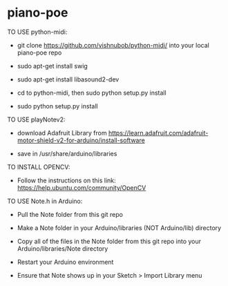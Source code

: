 piano-poe
=========

TO USE python-midi:

* git clone https://github.com/vishnubob/python-midi/ into your local piano-poe repo

* sudo apt-get install swig

* sudo apt-get install libasound2-dev

* cd to python-midi, then sudo python setup.py install

* sudo python setup.py install

TO USE playNotev2:

* download Adafruit Library from https://learn.adafruit.com/adafruit-motor-shield-v2-for-arduino/install-software

* save in /usr/share/arduino/libraries

TO INSTALL OPENCV:

* Follow the instructions on this link: https://help.ubuntu.com/community/OpenCV

TO USE Note.h in Arduino:

* Pull the Note folder from this git repo

* Make a Note folder in your Arduino/libraries (NOT Arduino/lib) directory

* Copy all of the files in the Note folder from this git repo into your Arduino/libraries/Note directory

* Restart your Arduino environment

* Ensure that Note shows up in your Sketch > Import Library menu
